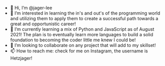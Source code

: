 - 👋 Hi, I’m @jager-lee
- 👀 I’m interested in learning the in's and out's of the programming world and utilizing them to apply them to create a successful path towards a great and opportunistic career!
- 🌱 I’m currently learning a mix of Python and JavaScript as of August 2021! The plan is to eventually learn more languages to build a solid foundation to becoming the coder little me knew I could be!
- 💞️ I’m looking to collaborate on any project that will add to my skillset!
- 📫 How to reach me: check for me on Instagram, the username is Hetzjager!

<!---
jager-lee/jager-lee is a ✨ special ✨ repository because its `README.md` (this file) appears on your GitHub profile.
You can click the Preview link to take a look at your changes.
--->
